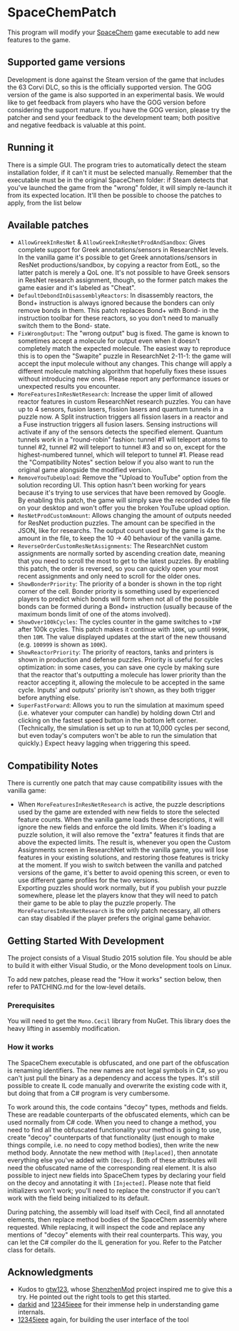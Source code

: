 # SpaceChemPatch

This program will modify your [SpaceChem](http://www.zachtronics.com/spacechem/) game executable to add new features to the game.

## Supported game versions

Development is done against the Steam version of the game that includes the 63 Corvi DLC, so this is the officially supported
version. The GOG version of the game is also supported in an experimental basis. We would like to get feedback from players
who have the GOG version before considering the support mature. If you have the GOG version, please try the patcher and
send your feedback to the development team; both positive and negative feedback is valuable at this point.

## Running it

There is a simple GUI. The program tries to automatically detect the steam installation folder, if it can't it must be selected manually.
Remember that the executable must be in the original SpaceChem folder:
if Steam detects that you've launched the game from the "wrong" folder, it will simply re-launch it from its expected location.
It'll then be possible to choose the patches to apply, from the list below

## Available patches

* `AllowGreekInResNet` & `AllowGreekInResNetProdAndSandbox`: Gives complete support for Greek annotations/sensors in ResearchNet levels.
  In the vanilla game it's possible to get Greek annotations/sensors in ResNet productions/sandbox, by copying a reactor from EotL, so the latter
  patch is merely a QoL one. It's not possible to have Greek sensors in ResNet research assignment, though, so the former patch makes the game
  easier and it's labeled as "Cheat".
* `DefaultDebondInDisassemblyReactors`: In disassembly reactors, the Bond+ instruction is always ignored because the bonders
  can only remove bonds in them. This patch replaces Bond+ with Bond- in the instruction toolbar for these reactors, so
  you don't need to manually switch them to the Bond- state.
* `FixWrongOutput`: The "wrong output" bug is fixed. The game is known to sometimes accept a molecule for output even when it doesn't
  completely match the expected molecule. The easiest way to reproduce this is to open the "Swapite" puzzle in ResearchNet 2-11-1:
  the game will accept the input molecule without any changes. This change will apply a different molecule matching algorithm that
  hopefully fixes these issues without introducing new ones. Please report any performance issues or unexpected results you encounter.
* `MoreFeaturesInResNetResearch`: Increase the upper limit of allowed reactor features in custom ResearchNet research puzzles.
  You can have up to 4 sensors, fusion lasers, fission lasers and quantum tunnels in a puzzle now. A Split instruction triggers all
  fission lasers in a reactor and a Fuse instruction triggers all fusion lasers. Sensing instructions will activate if any of
  the sensors detects the specified element. Quantum tunnels work in a "round-robin" fashion: tunnel #1 will teleport atoms to
  tunnel #2, tunnel #2 will teleport to tunnel #3 and so on, except for the highest-numbered tunnel, which will teleport to tunnel #1.
  Please read the "Compatibility Notes" section below if you also want to run the original game alongside the modified version.
* `RemoveYouTubeUpload`: Remove the "Upload to YouTube" option from the solution recording UI. This option hasn't been working
  for years because it's trying to use services that have been removed by Google. By enabling this patch, the game will simply save the
  recorded video file on your desktop and won't offer you the broken YouTube upload option.
* `ResNetProdCustomAmount`: Allows changing the amount of outputs needed for ResNet production puzzles. The amount can be specified in
  the JSON, like for researchs. The output count used by the game is 4x the amount in the file, to keep the 10 -> 40 behaviour of the vanilla game.
* `ReverseOrderCustomResNetAssignments`: The ResearchNet custom assignments are normally sorted by ascending creation date, meaning
  that you need to scroll the most to get to the latest puzzles. By enabling this patch, the order is reversed, so you can quickly open
  your most recent assignments and only need to scroll for the older ones.
* `ShowBonderPriority`: The priority of a bonder is shown in the top right corner of the cell.
  Bonder priority is something used by experienced players to predict which bonds will form when not all of the possible bonds can be formed
  during a Bond+ instruction (usually because of the maximum bonds limit of one of the atoms involved).
* `ShowOver100kCycles`: The cycles counter in the game switches to `+INF` after 100k cycles. This patch makes it continue with `100K`,
  up until `9999K`, then `10M`. The value displayed updates at the start of the new thousand (e.g. `100999` is shown as `100K`).
* `ShowReactorPriority`: The priority of reactors, tanks and printers is shown in production and defense puzzles.
  Priority is useful for cycles optimization: in some cases, you can save one cycle by making sure that the reactor that's outputting
  a molecule has lower priority than the reactor accepting it, allowing the molecule to be accepted in the same cycle.
  Inputs' and outputs' priority isn't shown, as they both trigger before anything else.
* `SuperFastForward`: Allows you to run the simulation at maximum speed (i.e. whatever your computer can handle) by holding down Ctrl
  and clicking on the fastest speed button in the bottom left corner. (Technically, the simulation is set up to run at 10,000 cycles
  per second, but even today's computers won't be able to run the simulation that quickly.) Expect heavy lagging when triggering this
  speed.

## Compatibility Notes

There is currently one patch that may cause compatibility issues with the vanilla game:

* When `MoreFeaturesInResNetResearch` is active, the puzzle descriptions used by the game are extended with new fields to store the
  selected feature counts. When the vanilla game loads these descriptions, it will ignore the new fields and enforce the old limits.
  When it's loading a puzzle solution, it will also remove the "extra" features it finds that are above the expected limits. The result is,
  whenever you open the Custom Assignments screen in ResearchNet with the vanilla game, you will lose features in your existing solutions,
  and restoring those features is tricky at the moment. If you wish to switch between the vanilla and patched versions of the game,
  it's better to avoid opening this screen, or even to use different game profiles for the two versions.  
  Exporting puzzles should work normally, but if you publish your puzzle somewhere, please let the players know that they will need to
  patch their game to be able to play the puzzle properly. The `MoreFeaturesInResNetResearch` is the only patch necessary, all others
  can stay disabled if the player prefers the original game behavior.

## Getting Started With Development

The project consists of a Visual Studio 2015 solution file. You should be able to build it with either Visual Studio, or the Mono development tools on Linux.

To add new patches, please read the "How it works" section below, then refer to PATCHING.md for the low-level details.

### Prerequisites

You will need to get the `Mono.Cecil` library from NuGet. This library does the heavy lifting in assembly modification.

### How it works

The SpaceChem executable is obfuscated, and one part of the obfuscation is renaming identifiers. The new names are not legal symbols in C#,
so you can't just pull the binary as a dependency and access the types.
It's still possible to create IL code manually and overwrite the existing code with it, but doing that from a C# program is very cumbersome.

To work around this, the code contains "decoy" types, methods and fields.
These are readable counterparts of the obfuscated elements, which can be used normally from C# code.
When you need to change a method, you need to find all the obfuscated functionality your method is going to use,
create "decoy" counterparts of that functionality (just enough to make things compile, i.e. no need to copy method bodies),
then write the new method body. Annotate the new method with `[Replaced]`, then annotate everything else you've added with `[Decoy]`.
Both of these attributes will need the obfuscated name of the corresponding real element.
It is also possible to inject new fields into SpaceChem types by declaring your field on the decoy and annotating it with `[Injected]`.
Please note that field initializers won't work;
you'll need to replace the constructor if you can't work with the field being initialized to its default.

During patching, the assembly will load itself with Cecil, find all annotated elements,
then replace method bodies of the SpaceChem assembly where requested.
While replacing, it will inspect the code and replace any mentions of "decoy" elements with their real counterparts.
This way, you can let the C# compiler do the IL generation for you. Refer to the Patcher class for details.

## Acknowledgments

* Kudos to [gtw123](https://github.com/gtw123), whose [ShenzhenMod](https://github.com/gtw123/ShenzhenMod) project inspired me to give this a try.
  He pointed out the right tools to get this started.
* [darkid](https://github.com/jbzdarkid) and [12345ieee](https://github.com/12345ieee) for their immense help in understanding game internals.
* [12345ieee](https://github.com/12345ieee) again, for building the user interface of the tool

